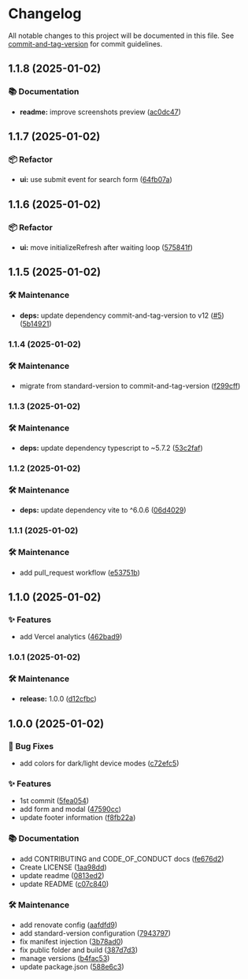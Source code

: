 # Changelog

All notable changes to this project will be documented in this file. See [commit-and-tag-version](https://github.com/absolute-version/commit-and-tag-version) for commit guidelines.

## 1.1.8 (2025-01-02)


### 📚 Documentation

* **readme:** improve screenshots preview ([ac0dc47](https://github.com/dimitrilahaye/nao-libre/commit/ac0dc47d753b5ebc30c789186963cb6cdfe88b95))

## 1.1.7 (2025-01-02)


### 📦 Refactor

* **ui:** use submit event for search form ([64fb07a](https://github.com/dimitrilahaye/nao-libre/commit/64fb07ab0d9a52c1056616dfee1b7d36ba4faab7))

## 1.1.6 (2025-01-02)


### 📦 Refactor

* **ui:** move initializeRefresh after waiting loop ([575841f](https://github.com/dimitrilahaye/nao-libre/commit/575841f6b42a41a2c8ccefc36e0fe2f995f8c915))

## 1.1.5 (2025-01-02)


### 🛠️ Maintenance

* **deps:** update dependency commit-and-tag-version to v12 ([#5](https://github.com/dimitrilahaye/nao-libre/issues/5)) ([5b14921](https://github.com/dimitrilahaye/nao-libre/commit/5b149212bbba75ca666c7774b342eebb2e05388d))

### 1.1.4 (2025-01-02)


### 🛠️ Maintenance

* migrate from standard-version to commit-and-tag-version ([f299cff](https://github.com/dimitrilahaye/nao-libre/commit/f299cff0129c8525b24857e259a6b63e40a1bb93))

### 1.1.3 (2025-01-02)


### 🛠️ Maintenance

* **deps:** update dependency typescript to ~5.7.2 ([53c2faf](https://github.com/dimitrilahaye/nao-libre/commit/53c2fafcbffd890063c0606db9c0be0f62d8ca0b))

### 1.1.2 (2025-01-02)


### 🛠️ Maintenance

* **deps:** update dependency vite to ^6.0.6 ([06d4029](https://github.com/dimitrilahaye/nao-libre/commit/06d4029cd8d99823bee014dbff16a2fb1d007102))

### 1.1.1 (2025-01-02)


### 🛠️ Maintenance

* add pull_request workflow ([e53751b](https://github.com/dimitrilahaye/nao-libre/commit/e53751b565f734cce8ec4327c45e950af7c108c5))

## 1.1.0 (2025-01-02)


### ✨ Features

* add Vercel analytics ([462bad9](https://github.com/dimitrilahaye/nao-libre/commit/462bad9da0482957d17b00cb20104c59a0895a70))

### 1.0.1 (2025-01-02)


### 🛠️ Maintenance

* **release:** 1.0.0 ([d12cfbc](https://github.com/dimitrilahaye/nao-libre/commit/d12cfbc883f4a453a050fe77389dbea2cecb3570))

## 1.0.0 (2025-01-02)


### 🐛 Bug Fixes

* add colors for dark/light device modes ([c72efc5](https://github.com/dimitrilahaye/nao-libre/commit/c72efc5c25c97147f72829a1c9278d64424728b2))


### ✨ Features

* 1st commit ([5fea054](https://github.com/dimitrilahaye/nao-libre/commit/5fea05451fe28324c18790150f1c732931050b9b))
* add form and modal ([47590cc](https://github.com/dimitrilahaye/nao-libre/commit/47590cc45e7f243334dd5275d742db83c5dea3c0))
* update footer information ([f8fb22a](https://github.com/dimitrilahaye/nao-libre/commit/f8fb22a538bdd1678c2ec770261536b0465e6799))


### 📚 Documentation

* add CONTRIBUTING and CODE_OF_CONDUCT docs ([fe676d2](https://github.com/dimitrilahaye/nao-libre/commit/fe676d2ca5e3a4e5fd68784e1051cb56a8a23ce5))
* Create LICENSE ([1aa98dd](https://github.com/dimitrilahaye/nao-libre/commit/1aa98ddde7ced778156b8cfd001774b5fcc05a9d))
* update readme ([0813ed2](https://github.com/dimitrilahaye/nao-libre/commit/0813ed2ba0fa6ea5bdc7f67a1008ce3961281d85))
* update README ([c07c840](https://github.com/dimitrilahaye/nao-libre/commit/c07c840ae9f68e0488d498bce1e69c6b3c053c58))


### 🛠️ Maintenance

* add renovate config ([aafdfd9](https://github.com/dimitrilahaye/nao-libre/commit/aafdfd95e8db97ba3ca8c60bdeeb7f04cf73e2f0))
* add standard-version configuration ([7943797](https://github.com/dimitrilahaye/nao-libre/commit/794379718d47e90e8483faa1fa968af06f4ac5d2))
* fix manifest injection ([3b78ad0](https://github.com/dimitrilahaye/nao-libre/commit/3b78ad080033f72c8cec4eade5102310a5186bdc))
* fix public folder and build ([387d7d3](https://github.com/dimitrilahaye/nao-libre/commit/387d7d3034bedc574aa93084e99262d9d5d991d6))
* manage versions ([b4fac53](https://github.com/dimitrilahaye/nao-libre/commit/b4fac535aa4f1dc1d79bb9685b694b645dce46df))
* update package.json ([588e6c3](https://github.com/dimitrilahaye/nao-libre/commit/588e6c35e58f6ca6da5d1945d3f869c308a340e2))
